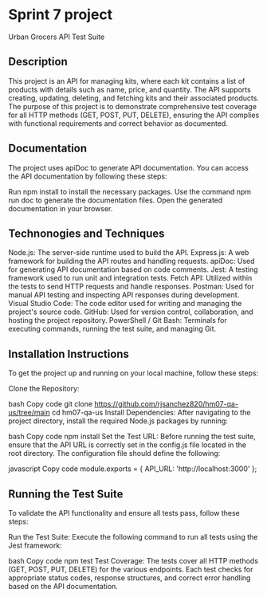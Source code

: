 # Sprint 7 project
Urban Grocers API Test Suite

## Description

This project is an API for managing kits, where each kit contains a list of products with details such as name, price, and quantity. The API supports creating, updating, deleting, and fetching kits and their associated products. The purpose of this project is to demonstrate comprehensive test coverage for all HTTP methods (GET, POST, PUT, DELETE), ensuring the API complies with functional requirements and correct behavior as documented.

## Documentation 

The project uses apiDoc to generate API documentation. You can access the API documentation by following these steps:

Run npm install to install the necessary packages.
Use the command npm run doc to generate the documentation files.
Open the generated documentation in your browser.

## Technonogies and Techniques

Node.js: The server-side runtime used to build the API.
Express.js: A web framework for building the API routes and handling requests.
apiDoc: Used for generating API documentation based on code comments.
Jest: A testing framework used to run unit and integration tests.
Fetch API: Utilized within the tests to send HTTP requests and handle responses.
Postman: Used for manual API testing and inspecting API responses during development.
Visual Studio Code: The code editor used for writing and managing the project's source code.
GitHub: Used for version control, collaboration, and hosting the project repository.
PowerShell / Git Bash: Terminals for executing commands, running the test suite, and managing Git.

## Installation Instructions

To get the project up and running on your local machine, follow these steps:

Clone the Repository:

bash
Copy code
git clone https://github.com/rjsanchez820/hm07-qa-us/tree/main
cd hm07-qa-us
Install Dependencies: After navigating to the project directory, install the required Node.js packages by running:

bash
Copy code
npm install
Set the Test URL: Before running the test suite, ensure that the API URL is correctly set in the config.js file located in the root directory. The configuration file should define the following:

javascript
Copy code
module.exports = {
    API_URL: 'http://localhost:3000'
};

## Running the Test Suite

To validate the API functionality and ensure all tests pass, follow these steps:

Run the Test Suite: Execute the following command to run all tests using the Jest framework:

bash
Copy code
npm test
Test Coverage: The tests cover all HTTP methods (GET, POST, PUT, DELETE) for the various endpoints. Each test checks for appropriate status codes, response structures, and correct error handling based on the API documentation.